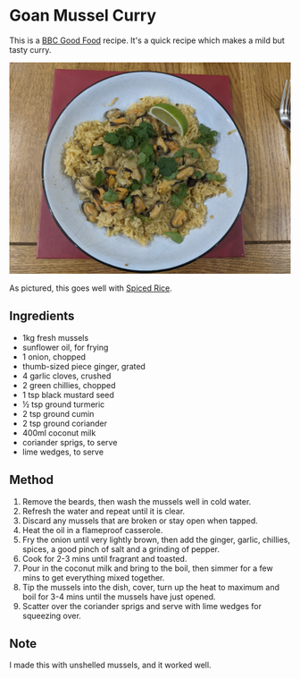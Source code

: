
# Goan Mussel Curry # 

This is a [BBC Good Food](https://www.bbcgoodfood.com/recipes/goan-mussels) recipe. It's a quick recipe which makes a mild but tasty curry.

![Mussel Curry on Spiced Rice](/public/images/Mussel-Curry-on-Spiced-Rice.jpg)

As pictured, this goes well with <a href="/public/recipes/Mains/Sides/Spiced%20Rice.md">Spiced Rice</a>.

## Ingredients ## 

- 1kg fresh mussels
- sunflower oil, for frying
- 1 onion, chopped
- thumb-sized piece ginger, grated
- 4 garlic cloves, crushed
- 2 green chillies, chopped
- 1 tsp black mustard seed
- ½ tsp ground turmeric
- 2 tsp ground cumin
- 2 tsp ground coriander
- 400ml coconut milk
- coriander sprigs, to serve
- lime wedges, to serve

## Method ## 

1. Remove the beards, then wash the mussels well in cold water.
1. Refresh the water and repeat until it is clear.
1. Discard any mussels that are broken or stay open when tapped.
1. Heat the oil in a flameproof casserole.
1. Fry the onion until very lightly brown, then add the ginger, garlic, chillies, spices, a good pinch of salt and a grinding of pepper.
1. Cook for 2-3 mins until fragrant and toasted.
1. Pour in the coconut milk and bring to the boil, then simmer for a few mins to get everything mixed together.
1. Tip the mussels into the dish, cover, turn up the heat to maximum and boil for 3-4 mins until the mussels have just opened.
1. Scatter over the coriander sprigs and serve with lime wedges for squeezing over.

## Note

I made this with unshelled mussels, and it worked well.

